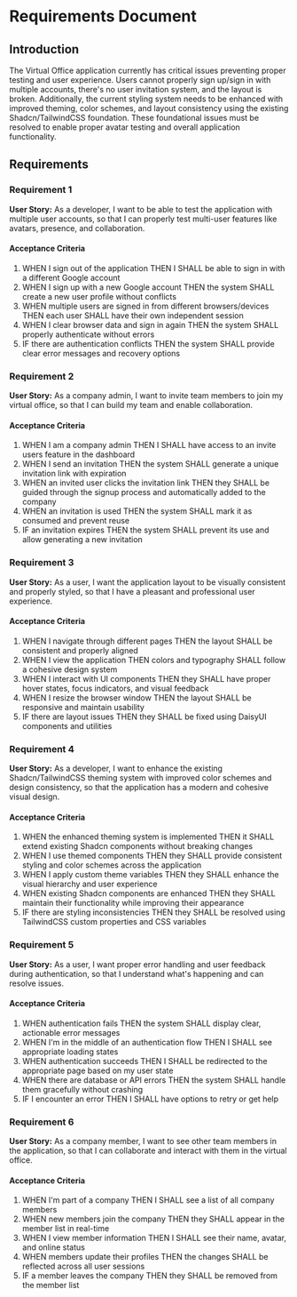 # Requirements Document

## Introduction

The Virtual Office application currently has critical issues preventing proper testing and user experience. Users cannot properly sign up/sign in with multiple accounts, there's no user invitation system, and the layout is broken. Additionally, the current styling system needs to be enhanced with improved theming, color schemes, and layout consistency using the existing Shadcn/TailwindCSS foundation. These foundational issues must be resolved to enable proper avatar testing and overall application functionality.

## Requirements

### Requirement 1

**User Story:** As a developer, I want to be able to test the application with multiple user accounts, so that I can properly test multi-user features like avatars, presence, and collaboration.

#### Acceptance Criteria

1. WHEN I sign out of the application THEN I SHALL be able to sign in with a different Google account
2. WHEN I sign up with a new Google account THEN the system SHALL create a new user profile without conflicts
3. WHEN multiple users are signed in from different browsers/devices THEN each user SHALL have their own independent session
4. WHEN I clear browser data and sign in again THEN the system SHALL properly authenticate without errors
5. IF there are authentication conflicts THEN the system SHALL provide clear error messages and recovery options

### Requirement 2

**User Story:** As a company admin, I want to invite team members to join my virtual office, so that I can build my team and enable collaboration.

#### Acceptance Criteria

1. WHEN I am a company admin THEN I SHALL have access to an invite users feature in the dashboard
2. WHEN I send an invitation THEN the system SHALL generate a unique invitation link with expiration
3. WHEN an invited user clicks the invitation link THEN they SHALL be guided through the signup process and automatically added to the company
4. WHEN an invitation is used THEN the system SHALL mark it as consumed and prevent reuse
5. IF an invitation expires THEN the system SHALL prevent its use and allow generating a new invitation

### Requirement 3

**User Story:** As a user, I want the application layout to be visually consistent and properly styled, so that I have a pleasant and professional user experience.

#### Acceptance Criteria

1. WHEN I navigate through different pages THEN the layout SHALL be consistent and properly aligned
2. WHEN I view the application THEN colors and typography SHALL follow a cohesive design system
3. WHEN I interact with UI components THEN they SHALL have proper hover states, focus indicators, and visual feedback
4. WHEN I resize the browser window THEN the layout SHALL be responsive and maintain usability
5. IF there are layout issues THEN they SHALL be fixed using DaisyUI components and utilities

### Requirement 4

**User Story:** As a developer, I want to enhance the existing Shadcn/TailwindCSS theming system with improved color schemes and design consistency, so that the application has a modern and cohesive visual design.

#### Acceptance Criteria

1. WHEN the enhanced theming system is implemented THEN it SHALL extend existing Shadcn components without breaking changes
2. WHEN I use themed components THEN they SHALL provide consistent styling and color schemes across the application
3. WHEN I apply custom theme variables THEN they SHALL enhance the visual hierarchy and user experience
4. WHEN existing Shadcn components are enhanced THEN they SHALL maintain their functionality while improving their appearance
5. IF there are styling inconsistencies THEN they SHALL be resolved using TailwindCSS custom properties and CSS variables

### Requirement 5

**User Story:** As a user, I want proper error handling and user feedback during authentication, so that I understand what's happening and can resolve issues.

#### Acceptance Criteria

1. WHEN authentication fails THEN the system SHALL display clear, actionable error messages
2. WHEN I'm in the middle of an authentication flow THEN I SHALL see appropriate loading states
3. WHEN authentication succeeds THEN I SHALL be redirected to the appropriate page based on my user state
4. WHEN there are database or API errors THEN the system SHALL handle them gracefully without crashing
5. IF I encounter an error THEN I SHALL have options to retry or get help

### Requirement 6

**User Story:** As a company member, I want to see other team members in the application, so that I can collaborate and interact with them in the virtual office.

#### Acceptance Criteria

1. WHEN I'm part of a company THEN I SHALL see a list of all company members
2. WHEN new members join the company THEN they SHALL appear in the member list in real-time
3. WHEN I view member information THEN I SHALL see their name, avatar, and online status
4. WHEN members update their profiles THEN the changes SHALL be reflected across all user sessions
5. IF a member leaves the company THEN they SHALL be removed from the member list